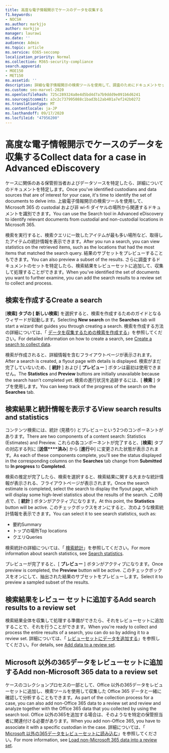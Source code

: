 ```yaml
---
title: 高度な電子情報開示でケースのデータを収集する
f1.keywords:
- NOCSH
ms.author: markjjo
author: markjjo
manager: laurawi
ms.date: ''
audience: Admin
ms.topic: article
ms.service: O365-seccomp
localization_priority: Normal
ms.collection: M365-security-compliance
search.appverid:
- MOE150
- MET150
ms.assetid: ''
description: 詳細な電子情報開示の検索ツールを使用して、調査のためにドキュメントセットを特定する方法について説明します。
ms.custom: seo-marvel-2020
ms.openlocfilehash: 725c289324a8e4d5bd4d7a7b9ddd9e091b6d6241
ms.sourcegitcommit: a3c2c737995088c1bad3b12ab401a7ef242b0272
ms.translationtype: MT
ms.contentlocale: ja-JP
ms.lasthandoff: 09/17/2020
ms.locfileid: "47956200"
---
```

# <a name="collect-data-for-a-case-in-advanced-ediscovery"></a><span data-ttu-id="cfe6b-103">高度な電子情報開示でケースのデータを収集する</span><span class="sxs-lookup"><span data-stu-id="cfe6b-103">Collect data for a case in Advanced eDiscovery</span></span>

<span data-ttu-id="cfe6b-104">ケースに関係のある保管担当者およびデータソースを特定したら、詳細についてのドキュメントを特定します。</span><span class="sxs-lookup"><span data-stu-id="cfe6b-104">Once you've identified custodians and data sources that are of interest for your case, it's time to identify the set of documents to delve into.</span></span> <span data-ttu-id="cfe6b-105">上級電子情報開示の検索ツールを使用して、Microsoft 365 の custodial および非 wi-fi ダイヤルの場所から関連するドキュメントを識別できます。</span><span class="sxs-lookup"><span data-stu-id="cfe6b-105">You can use the Search tool in Advanced eDiscovery to identify relevant documents from custodial and non-custodial locations in Microsoft 365.</span></span>

<span data-ttu-id="cfe6b-106">検索を実行すると、検索クエリに一致したアイテムが最も多い場所など、取得したアイテムの統計情報を表示できます。</span><span class="sxs-lookup"><span data-stu-id="cfe6b-106">After you run a search, you can view statistics on the retrieved items, such as the locations that had the most items that matched the search query.</span></span> <span data-ttu-id="cfe6b-107">結果のサブセットをプレビューすることもできます。</span><span class="sxs-lookup"><span data-stu-id="cfe6b-107">You can also preview a subset of the results.</span></span> <span data-ttu-id="cfe6b-108">さらに調査するドキュメントのセットを特定したら、検索結果をレビューセットに追加して、収集して処理することができます。</span><span class="sxs-lookup"><span data-stu-id="cfe6b-108">When you've identified the set of documents you want to further examine, you can add the search results to a review set to collect and process.</span></span>

## <a name="create-a-search"></a><span data-ttu-id="cfe6b-109">検索を作成する</span><span class="sxs-lookup"><span data-stu-id="cfe6b-109">Create a search</span></span>

<span data-ttu-id="cfe6b-110">[**検索] タブの [** **新しい検索**] を選択すると、検索を作成するためのガイドとなるウィザードが起動します。</span><span class="sxs-lookup"><span data-stu-id="cfe6b-110">Selecting **New search** on the **Searches** tab will start a wizard that guides you through creating a search.</span></span> <span data-ttu-id="cfe6b-111">検索を作成する方法の詳細については、「 [データを収集するための検索を作成する](create-search-to-collect-data.md)」を参照してください。</span><span class="sxs-lookup"><span data-stu-id="cfe6b-111">For detailed information on how to create a search, see [Create a search to collect data](create-search-to-collect-data.md).</span></span>

<span data-ttu-id="cfe6b-112">検索が作成されると、詳細情報を含むフライアウトページが表示されます。</span><span class="sxs-lookup"><span data-stu-id="cfe6b-112">After a search is created, a flyout page with details is displayed.</span></span> <span data-ttu-id="cfe6b-113">検索がまだ完了していないため、[ **統計** ] および [ **プレビュー** ] ボタンは最初は使用できません。</span><span class="sxs-lookup"><span data-stu-id="cfe6b-113">The **Statistics** and **Preview** buttons are initially unavailable because the search hasn't completed yet.</span></span> <span data-ttu-id="cfe6b-114">検索の進行状況を追跡するには、[ **検索** ] タブを使用します。</span><span class="sxs-lookup"><span data-stu-id="cfe6b-114">You can keep track of the progress of the search on the **Searches** tab.</span></span>

## <a name="view-search-results-and-statistics"></a><span data-ttu-id="cfe6b-115">検索結果と統計情報を表示する</span><span class="sxs-lookup"><span data-stu-id="cfe6b-115">View search results and statistics</span></span>

<span data-ttu-id="cfe6b-116">コンテンツ検索には、統計 (見積り) とプレビューという2つのコンポーネントがあります。</span><span class="sxs-lookup"><span data-stu-id="cfe6b-116">There are two components of a content search: Statistics (Estimates) and Preview.</span></span> <span data-ttu-id="cfe6b-117">これらの各コンポーネントが完了すると、[**検索**] タブの対応する列に [**送信\*\*\*\*済み**] から [**進行**中] に変更された状態が表示されます。</span><span class="sxs-lookup"><span data-stu-id="cfe6b-117">As each of these components complete, you'll see the status displayed in the corresponding columns on the **Searches** tab change from **Submitted** to **In progress** to **Completed**.</span></span>

<span data-ttu-id="cfe6b-118">検索の推定が完了したら、検索を選択すると、検索結果に関する大まかな統計情報が表示される、フライアウトページが表示されます。</span><span class="sxs-lookup"><span data-stu-id="cfe6b-118">Once the search estimate is completed, select the search to display the flyout page, which will display some high-level statistics about the results of the search.</span></span> <span data-ttu-id="cfe6b-119">この時点で、[ **統計** ] ボタンがアクティブになります。</span><span class="sxs-lookup"><span data-stu-id="cfe6b-119">At this point, the **Statistics** button will be active.</span></span> <span data-ttu-id="cfe6b-120">このチェックボックスをオンにすると、次のような検索統計情報を表示できます。</span><span class="sxs-lookup"><span data-stu-id="cfe6b-120">You can select it to see search statistics, such as:</span></span>

- <span data-ttu-id="cfe6b-121">要約</span><span class="sxs-lookup"><span data-stu-id="cfe6b-121">Summary</span></span>
- <span data-ttu-id="cfe6b-122">トップの場所</span><span class="sxs-lookup"><span data-stu-id="cfe6b-122">Top locations</span></span>
- <span data-ttu-id="cfe6b-123">クエリ</span><span class="sxs-lookup"><span data-stu-id="cfe6b-123">Queries</span></span>

<span data-ttu-id="cfe6b-124">検索統計の詳細については、「 [検索統計](search-statistics.md)」を参照してください。</span><span class="sxs-lookup"><span data-stu-id="cfe6b-124">For more information about search statistics, see [Search statistics](search-statistics.md).</span></span>

<span data-ttu-id="cfe6b-125">プレビューが完了すると、[ **プレビュー** ] ボタンがアクティブになります。</span><span class="sxs-lookup"><span data-stu-id="cfe6b-125">Once preview is completed, the **Preview** button will be active.</span></span> <span data-ttu-id="cfe6b-126">このチェックボックスをオンにして、抽出された結果のサブセットをプレビューします。</span><span class="sxs-lookup"><span data-stu-id="cfe6b-126">Select it to preview a sampled subset of the results.</span></span>

## <a name="add-search-results-to-a-review-set"></a><span data-ttu-id="cfe6b-127">検索結果をレビュー セットに追加する</span><span class="sxs-lookup"><span data-stu-id="cfe6b-127">Add search results to a review set</span></span>

<span data-ttu-id="cfe6b-128">検索結果全体を収集して処理する準備ができたら、それをレビューセットに追加することで、それを行うことができます。</span><span class="sxs-lookup"><span data-stu-id="cfe6b-128">When you're ready to collect and process the entire results of a search, you can do so by adding it to a review set.</span></span> <span data-ttu-id="cfe6b-129">詳細については、「 [レビューセットにデータを追加する](add-data-to-review-set.md)」を参照してください。</span><span class="sxs-lookup"><span data-stu-id="cfe6b-129">For details, see [Add data to a review set](add-data-to-review-set.md).</span></span>

## <a name="add-non-microsoft-365-data-to-a-review-set"></a><span data-ttu-id="cfe6b-130">Microsoft 以外の365データをレビューセットに追加する</span><span class="sxs-lookup"><span data-stu-id="cfe6b-130">Add non-Microsoft 365 data to a review set</span></span>

<span data-ttu-id="cfe6b-131">ケースのコレクションプロセスの一部として、Office 以外の365データをレビューセットに追加し、検索ツールを使用して収集した Office 365 データと一緒に確認して分析することもできます。</span><span class="sxs-lookup"><span data-stu-id="cfe6b-131">As part of the collection process for a case, you can also add non-Office 365 data to a review set and review and analyze together with the Office 365 data that you collected by using the search tool.</span></span> <span data-ttu-id="cfe6b-132">Office 以外の365を追加する場合は、そのようなを特定の保管担当者に関連付ける必要があります。</span><span class="sxs-lookup"><span data-stu-id="cfe6b-132">When you add non-Office 365, you have to associate it with a specific custodian in the case.</span></span> <span data-ttu-id="cfe6b-133">詳細については、「 [Microsoft 以外の365データをレビューセットに読み込む](load-non-Office-365-data-into-a-review-set.md)」を参照してください。</span><span class="sxs-lookup"><span data-stu-id="cfe6b-133">For more information, see [Load non-Microsoft 365 data into a review set](load-non-Office-365-data-into-a-review-set.md).</span></span>
